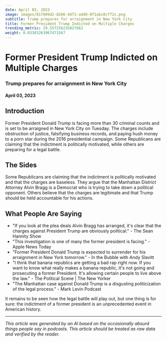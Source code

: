 ```yaml
---
date: April 03, 2023
image: images/817609d2-8266-44f2-ad49-8f1abc8cff2c.png
subtitle: Trump prepares for arraignment in New York City
title: Former President Trump Indicted on Multiple Charges
trending_metric: 29.557256235827662
weight: 0.03383263967471567
---
```

# Former President Trump Indicted on Multiple Charges
### Trump prepares for arraignment in New York City
#### April 03, 2023

## Introduction
Former President Donald Trump is facing more than 30 criminal counts and is set to be arraigned in New York City on Tuesday. The charges include obstruction of justice, falsifying business records, and paying hush money to a porn star during the 2016 presidential campaign. Some Republicans are claiming that the indictment is politically motivated, while others are preparing for a legal battle.

## The Sides
Some Republicans are claiming that the indictment is politically motivated and that the charges are baseless. They argue that the Manhattan District Attorney Alvin Bragg is a Democrat who is trying to take down a political opponent. Others believe that the charges are legitimate and that Trump should be held accountable for his actions.

## What People Are Saying
- "If you look at the plea deals Alvin Bragg has arranged, it's clear that the charges against President Trump are obviously political." - The Sean Hannity Show
- "This investigation is one of many the former president is facing." - Apple News Today
- "Former President Donald Trump is expected to surrender for his arraignment in New York tomorrow." - In the Bubble with Andy Slavitt
- "I think that banana republics are getting a bad rap right now. If you want to know what really makes a banana republic, it's not going and prosecuting a former President. It's allowing certain people to live above the law." - The Political Scene | The New Yorker
- "The Manhattan case against Donald Trump is a disgusting politicization of the legal process." - Mark Levin Podcast

It remains to be seen how the legal battle will play out, but one thing is for sure: the indictment of a former president is an unprecedented event in American history.

 --- 

*This article was generated by an AI based on the occasionally absurd things people say in podcasts. This article should be treated as raw data and verified by the reader.*
